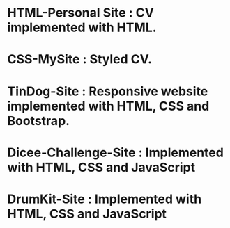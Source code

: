# HTML-Personal Site	: CV implemented with HTML.
# CSS-MySite			: Styled CV.
# TinDog-Site			: Responsive website implemented with HTML, CSS and Bootstrap.
# Dicee-Challenge-Site	: Implemented with HTML, CSS and JavaScript
# DrumKit-Site			: Implemented with HTML, CSS and JavaScript			